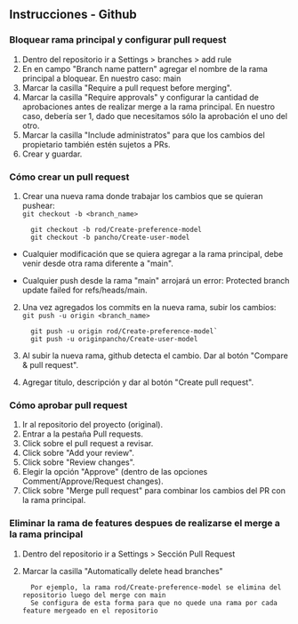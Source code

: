## Instrucciones - Github

### Bloquear rama principal y configurar pull request

1. Dentro del repositorio ir a Settings > branches > add rule
2. En en campo "Branch name pattern" agregar el nombre de la rama principal a bloquear. En nuestro caso: main
3. Marcar la casilla "Require a pull request before merging".
4. Marcar la casilla "Require approvals" y configurar la cantidad de aprobaciones antes de realizar merge a la rama principal.
   En nuestro caso, debería ser 1, dado que necesitamos sólo la aprobación el uno del otro.
5. Marcar la casilla "Include administratos" para que los cambios del propietario también estén sujetos a PRs.
6. Crear y guardar.

### Cómo crear un pull request

1. Crear una nueva rama donde trabajar los cambios que se quieran pushear:  
`git checkout -b <branch_name>`  

         git checkout -b rod/Create-preference-model  
         git checkout -b pancho/Create-user-model


- Cualquier modificación que se quiera agregar a la rama principal, debe venir desde otra rama diferente a "main".  
* Cualquier push desde la rama "main" arrojará un error: Protected branch update failed for refs/heads/main.  

2. Una vez agregados los commits en la nueva rama, subir los cambios:  
`git push -u origin <branch_name>`

         git push -u origin rod/Create-preference-model`
         git push -u originpancho/Create-user-model

3. Al subir la nueva rama, github detecta el cambio. Dar al botón "Compare & pull request".
4. Agregar titulo, descripción y dar al botón "Create pull request".


### Cómo aprobar pull request

1. Ir al repositorio del proyecto (original).
2. Entrar a la pestaña Pull requests.
3. Click sobre el pull request a revisar.
4. Click sobre "Add your review".
5. Click sobre "Review changes".
6. Elegir la opción "Approve" (dentro de las opciones Comment/Approve/Request changes).
7. Click sobre "Merge pull request" para combinar los cambios del PR con la rama principal.

### Eliminar la rama de features despues de realizarse el merge a la rama principal

1. Dentro del repositorio ir a Settings > Sección Pull Request
2. Marcar la casilla "Automatically delete head branches"  
   
         Por ejemplo, la rama rod/Create-preference-model se elimina del repositorio luego del merge con main
         Se configura de esta forma para que no quede una rama por cada feature mergeado en el repositorio
         